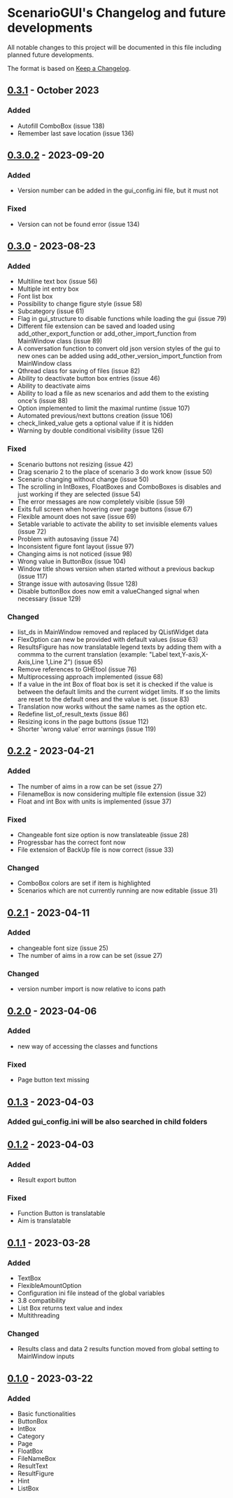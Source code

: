 # ScenarioGUI's Changelog and future developments
All notable changes to this project will be documented in this file including planned future developments.

The format is based on [Keep a Changelog](https://keepachangelog.com/en/1.0.0/).

## [0.3.1] - October 2023

### Added
- Autofill ComboBox (issue 138)
- Remember last save location (issue 136)

## [0.3.0.2] - 2023-09-20

### Added
- Version number can be added in the gui_config.ini file, but it must not

### Fixed 
- Version can not be found error (issue 134)

## [0.3.0] - 2023-08-23

### Added
- Multiline text box (issue 56)
- Multiple int entry box
- Font list box
- Possibility to change figure style (issue 58) 
- Subcategory (issue 61)
- Flag in gui_structure to disable functions while loading the gui (issue 79)
- Different file extension can be saved and loaded using add_other_export_function or add_other_import_function from MainWindow class (issue 89)
- A conversation function to convert old json version styles of the gui to new ones can be added using add_other_version_import_function from MainWindow class
- Qthread class for saving of files (issue 82)
- Ability to deactivate button box entries (issue 46)
- Ability to deactivate aims
- Ability to load a file as new scenarios and add them to the existing once's (issue 88)
- Option implemented to limit the maximal runtime (issue 107)
- Automated previous/next buttons creation (issue 106)
- check_linked_value gets a optional value if it is hidden
- Warning by double conditional visibility (issue 126)

### Fixed
- Scenario buttons not resizing (issue 42)
- Drag scenario 2 to the place of scenario 3 do work know (issue 50)
- Scenario changing without change (issue 50)
- The scrolling in IntBoxes, FloatBoxes and ComboBoxes is disables and just working if they are selected (issue 54)
- The error messages are now completely visible (issue 59)
- Exits full screen when hovering over page buttons (issue 67)
- Flexible amount does not save (issue 69)
- Setable variable to activate the ability to set invisible elements values (issue 72)
- Problem with autosaving (issue 74)
- Inconsistent figure font layout (issue 97)
- Changing aims is not noticed (issue 98)
- Wrong value in ButtonBox (issue 104)
- Window title shows version when started without a previous backup (issue 117)
- Strange issue with autosaving (Issue 128)
- Disable buttonBox does now emit a valueChanged signal when necessary (issue 129)

### Changed
- list_ds in MainWindow removed and replaced by QListWidget data
- FlexOption can new be provided with default values (issue 63)
- ResultsFigure has now translatable legend texts by adding them with a commma to the current translation (example: "Label text,Y-axis,X-Axis,Line 1,Line 2") 
  (issue 65)
- Remove references to GHEtool (issue 76)
- Multiprocessing approach implemented (issue 68)
- If a value in the int Box of float box is set it is checked if the value is between the default limits and the current widget limits. If so the limits 
  are reset to the default ones and the value is set. (issue 83)
- Translation now works without the same names as the option etc.
- Redefine list_of_result_texts (issue 86)
- Resizing icons in the page buttons (issue 112)
- Shorter 'wrong value' error warnings (issue 119)

## [0.2.2] - 2023-04-21

### Added
- The number of aims in a row can be set (issue 27)
- FilenameBox is now considering multiple file extension (issue 32)
- Float and int Box with units is implemented (issue 37)

### Fixed
- Changeable font size option is now translateable (issue 28)
- Progressbar has the correct font now
- File extension of BackUp file is now correct (issue 33)

### Changed
- ComboBox colors are set if item is highlighted
- Scenarios which are not currently running are now editable (issue 31)

## [0.2.1] - 2023-04-11

### Added
- changeable font size (issue 25)
- The number of aims in a row can be set (issue 27)

### Changed
- version number import is now relative to icons path

## [0.2.0] - 2023-04-06

### Added 
- new way of accessing the classes and functions

### Fixed
- Page button text missing

## [0.1.3] - 2023-04-03

### Added gui_config.ini will be also searched in child folders

## [0.1.2] - 2023-04-03

### Added 
- Result export button

### Fixed
- Function Button is translatable
- Aim is translatable

## [0.1.1] - 2023-03-28

### Added
- TextBox
- FlexibleAmountOption
- Configuration ini file instead of the global variables
- 3.8 compatibility
- List Box returns text value and index
- Multithreading

### Changed
- Results class and data 2 results function moved from global setting to MainWindow inputs

## [0.1.0] - 2023-03-22

### Added
- Basic functionalities
- ButtonBox
- IntBox
- Category
- Page
- FloatBox
- FileNameBox
- ResultText
- ResultFigure
- Hint
- ListBox

[0.3.1]: https://github.com/tblanke/ScenarioGUI/compare/v0.3.0.2...main
[0.3.0.2]: https://github.com/tblanke/ScenarioGUI/compare/v0.3.0...v0.3.0.2
[0.3.0]: https://github.com/tblanke/ScenarioGUI/compare/v0.2.2...v0.3.0
[0.2.2]: https://github.com/tblanke/ScenarioGUI/compare/v0.2.1...v0.2.2
[0.2.1]: https://github.com/tblanke/ScenarioGUI/compare/v0.2.0...v0.2.1
[0.2.0]: https://github.com/tblanke/ScenarioGUI/compare/v0.1.3...v0.2.0
[0.1.3]: https://github.com/tblanke/ScenarioGUI/compare/v0.1.2...v0.1.3
[0.1.2]: https://github.com/tblanke/ScenarioGUI/compare/v0.1.1...v0.1.2
[0.1.1]: https://github.com/tblanke/ScenarioGUI/compare/v0.1.0...v0.1.1
[0.1.0]: https://github.com/tblanke/ScenarioGUI/releases/tag/v0.1.0

